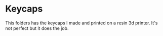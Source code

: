 # Keycaps

This folders has the keycaps I made and printed on a resin 3d printer.
It's not perfect but it does the job.
